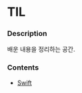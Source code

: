 # TIL

### Description

배운 내용을 정리하는 공간.



### Contents

- [Swift](https://github.com/JoongChangYang/TIL/tree/master/swift)



